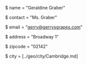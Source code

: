 $ name = "Geraldine Graber"

$ contact = "Ms. Graber"

$ email = "gerry@gerrysgrapes.com"

$ address = "Broadway 1"

$ zipcode = "02142"

$ city = [../geo/city/Cambridge.md]
